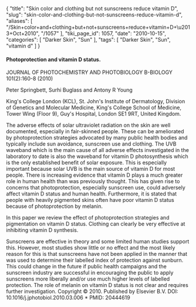 {
    "title": "Skin color and clothing but not sunscreens reduce vitamin D",
    "slug": "skin-color-and-clothing-but-not-sunscreens-reduce-vitamin-d",
    "aliases": [
        "/Skin+color+and+clothing+but+not+sunscreens+reduce+vitamin+D+\u2013+Oct+2010",
        "/1057"
    ],
    "tiki_page_id": 1057,
    "date": "2010-10-15",
    "categories": [
        "Darker Skin",
        "Sun"
    ],
    "tags": [
        "Darker Skin",
        "Sun",
        "vitamin d"
    ]
}


#### Photoprotection and vitamin D status.

JOURNAL OF PHOTOCHEMISTRY AND PHOTOBIOLOGY B-BIOLOGY 101(2):160-8 (2010)

Peter Springbett, Surhi Buglass and Antony R Young

King's College London (KCL), St. John's Institute of Dermatology, Division of Genetics and Molecular Medicine, King's College School of Medicine, Tower Wing (Floor 9), Guy's Hospital, London SE1 9RT, United Kingdom.

The adverse effects of solar ultraviolet radiation on the skin are well documented, especially in fair-skinned people. These can be ameliorated by photoprotection strategies advocated by many public health bodies and typically include sun avoidance, sunscreen use and clothing. The UVB waveband which is the main cause of all adverse effects investigated in the laboratory to date is also the waveband for vitamin D photosynthesis which is the only established benefit of solar exposure. This is especially important because solar UVB is the main source of vitamin D for most people. There is increasing evidence that vitamin D plays a much greater role in human health than was previously thought. This has given rise to concerns that photoprotection, especially sunscreen use, could adversely affect vitamin D status and human health. Furthermore, it is stated that people with heavily pigmented skins often have poor vitamin D status because of photoprotection by melanin. 

In this paper we review the effect of photoprotection strategies and pigmentation on vitamin D status. Clothing can clearly be very effective at inhibiting vitamin D synthesis. 

Sunscreens are effective in theory and some limited human studies support this. However, most studies show little or no effect and the most likely reason for this is that sunscreens have not been applied in the manner that was used to determine their labelled index of protection against sunburn. This could change in the future if public health campaigns and the sunscreen industry are successful in encouraging the public to apply sunscreens more liberally and/or use much higher levels of labelled protection. The role of melanin on vitamin D status is not clear and requires further investigation. Copyright © 2010. Published by Elsevier B.V. DOI: 10.1016/j.jphotobiol.2010.03.006     * PMID: 20444619